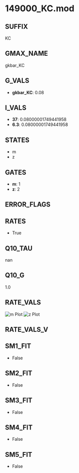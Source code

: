 # 149000_KC.mod

## SUFFIX

KC

## GMAX_NAME

gkbar_KC

## G_VALS

- **gkbar_KC**: 0.08

## I_VALS

- **37**: 0.08000001749441958
- **6.3**: 0.08000001749441958

## STATES

- m
- z

## GATES

- **m**: 1
- **z**: 2

## ERROR_FLAGS


## RATES

- True

## Q10_TAU

nan

## Q10_G

1.0

## RATE_VALS

![m Plot](/Users/pbozelos/Dropbox/icg-Chai-Panos/supermodels/output_markdown_files/KCa/149000_KC.mod/images/m.png)
![z Plot](/Users/pbozelos/Dropbox/icg-Chai-Panos/supermodels/output_markdown_files/KCa/149000_KC.mod/images/z.png)

## RATE_VALS_V

## SM1_FIT

- False

## SM2_FIT

- False

## SM3_FIT

- False

## SM4_FIT

- False

## SM5_FIT

- False

